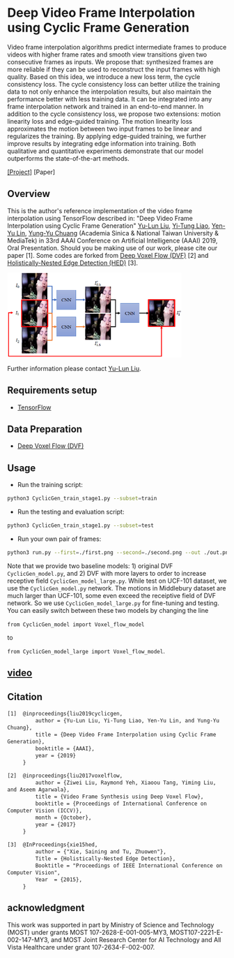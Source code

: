 # Deep Video Frame Interpolation using Cyclic Frame Generation
Video frame interpolation algorithms predict intermediate frames to produce videos with higher frame rates and smooth view transitions given two consecutive frames as inputs. We propose that: synthesized frames are more reliable if they can be used to reconstruct the input frames with high quality. Based on this idea, we introduce a new loss term, the cycle consistency loss. The cycle consistency loss can better utilize the training data to not only enhance the interpolation results, but also maintain the performance better with less training data. It can be integrated into any frame interpolation network and trained in an end-to-end manner. In addition to the cycle consistency loss, we propose two extensions: motion linearity loss and edge-guided training. The motion linearity loss approximates the motion between two input frames to be linear and regularizes the training. By applying edge-guided training, we further improve results by integrating edge information into training. Both qualitative and quantitative experiments demonstrate that our model outperforms the state-of-the-art methods.

[[Project]](http://www.cmlab.csie.ntu.edu.tw/~yulunliu/CyclicGen) [Paper]

## Overview
This is the author's reference implementation of the video frame interpolation using TensorFlow described in:
"Deep Video Frame Interpolation using Cyclic Frame Generation"
[Yu-Lun Liu](http://www.cmlab.csie.ntu.edu.tw/~yulunliu/), [Yi-Tung Liao](http://www.cmlab.csie.ntu.edu.tw/~queenieliaw/), [Yen-Yu Lin](https://www.citi.sinica.edu.tw/pages/yylin/), [Yung-Yu Chuang](https://www.csie.ntu.edu.tw/~cyy/) (Academia Sinica & National Taiwan University & MediaTek)
in 33rd AAAI Conference on Artificial Intelligence (AAAI) 2019, Oral Presentation.
Should you be making use of our work, please cite our paper [1]. Some codes are forked from [Deep Voxel Flow (DVF)](https://github.com/liuziwei7/voxel-flow) [2] and [Holistically-Nested Edge Detection (HED)](https://github.com/moabitcoin/holy-edge) [3].

<img src='./teaser.png' width=400>

Further information please contact [Yu-Lun Liu](http://www.cmlab.csie.ntu.edu.tw/~yulunliu/).

## Requirements setup
* [TensorFlow](https://www.tensorflow.org/)

## Data Preparation
* [Deep Voxel Flow (DVF)](https://github.com/liuziwei7/voxel-flow)

## Usage
* Run the training script:
``` bash
python3 CyclicGen_train_stage1.py --subset=train
```
* Run the testing and evaluation script:
``` bash
python3 CyclicGen_train_stage1.py --subset=test
```
* Run your own pair of frames:
``` bash
python3 run.py --first=./first.png --second=./second.png --out ./out.png
```
Note that we provide two baseline models: 1) original DVF ```CyclicGen_model.py```, and 2) DVF with more layers to order to increase receptive field ```CyclicGen_model_large.py```. While test on UCF-101 dataset, we use the ```CyclicGen_model.py``` network. The motions in Middlebury dataset are much larger than UCF-101, some even exceed the receiptive field of DVF network. So we use ```CyclicGen_model_large.py``` for fine-tuning and testing. You can easily switch between these two models by changing the line 

```from CyclicGen_model import Voxel_flow_model``` 

to 

```from CyclicGen_model_large import Voxel_flow_model```.

## [video](https://www.youtube.com/watch?v=R8vQjgAtPOE)

## Citation
```
[1]  @inproceedings{liu2019cyclicgen,
         author = {Yu-Lun Liu, Yi-Tung Liao, Yen-Yu Lin, and Yung-Yu Chuang},
         title = {Deep Video Frame Interpolation using Cyclic Frame Generation},
         booktitle = {AAAI},
         year = {2019}
     }
```
```
[2]  @inproceedings{liu2017voxelflow,
         author = {Ziwei Liu, Raymond Yeh, Xiaoou Tang, Yiming Liu, and Aseem Agarwala},
         title = {Video Frame Synthesis using Deep Voxel Flow},
         booktitle = {Proceedings of International Conference on Computer Vision (ICCV)},
         month = {October},
         year = {2017} 
     }
```
```
[3]  @InProceedings{xie15hed,
         author = {"Xie, Saining and Tu, Zhuowen"},
         Title = {Holistically-Nested Edge Detection},
         Booktitle = "Proceedings of IEEE International Conference on Computer Vision",
         Year  = {2015},
     }
```

## acknowledgment
This work was supported in part by Ministry of Science and Technology (MOST) under grants MOST 107-2628-E-001-005-MY3, MOST107-2221-E-002-147-MY3, and MOST Joint Research Center for AI Technology and All Vista Healthcare under grant 107-2634-F-002-007.
